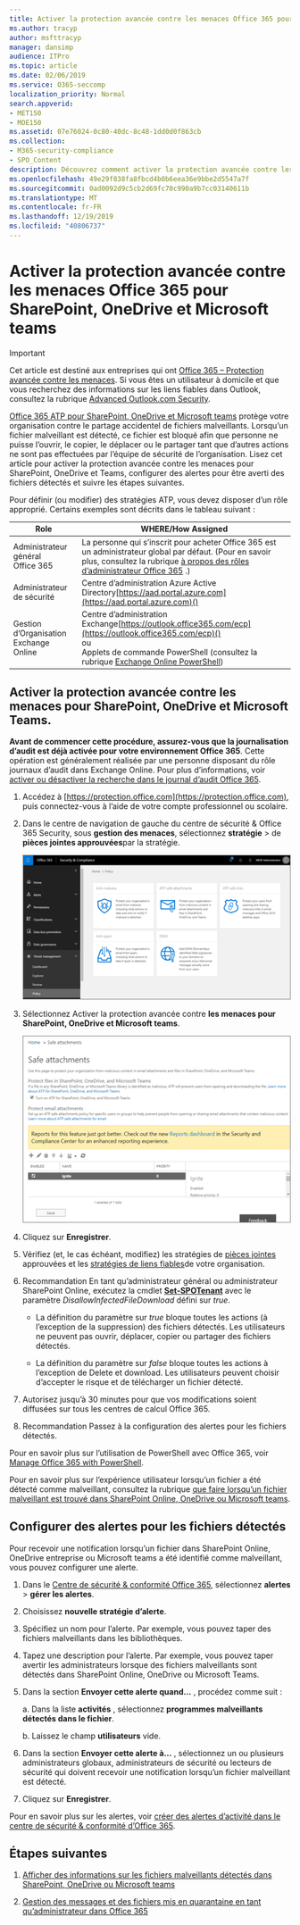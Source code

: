 ```yaml
---
title: Activer la protection avancée contre les menaces Office 365 pour SharePoint, OneDrive et Microsoft teams
ms.author: tracyp
author: msfttracyp
manager: dansimp
audience: ITPro
ms.topic: article
ms.date: 02/06/2019
ms.service: O365-seccomp
localization_priority: Normal
search.appverid:
- MET150
- MOE150
ms.assetid: 07e76024-0c80-40dc-8c48-1dd0d0f863cb
ms.collection:
- M365-security-compliance
- SPO_Content
description: Découvrez comment activer la protection avancée contre les menaces pour SharePoint, OneDrive et Teams, y compris comment définir des alertes pour les fichiers détectés.
ms.openlocfilehash: 49e29f838fa8fbcd4b0b6eea36e9bbe2d5547a7f
ms.sourcegitcommit: 0ad0092d9c5cb2d69fc70c990a9b7cc03140611b
ms.translationtype: MT
ms.contentlocale: fr-FR
ms.lasthandoff: 12/19/2019
ms.locfileid: "40806737"
---
```

# <a name="turn-on-office-365-atp-for-sharepoint-onedrive-and-microsoft-teams"></a>Activer la protection avancée contre les menaces Office 365 pour SharePoint, OneDrive et Microsoft teams

> [!IMPORTANT]
> Cet article est destiné aux entreprises qui ont [Office 365 – Protection avancée contre les menaces](office-365-atp.md). Si vous êtes un utilisateur à domicile et que vous recherchez des informations sur les liens fiables dans Outlook, consultez la rubrique [Advanced Outlook.com Security](https://support.office.com/article/882d2243-eab9-4545-a58a-b36fee4a46e2).

[Office 365 ATP pour SharePoint, OneDrive et Microsoft teams](atp-for-spo-odb-and-teams.md) protège votre organisation contre le partage accidentel de fichiers malveillants. Lorsqu’un fichier malveillant est détecté, ce fichier est bloqué afin que personne ne puisse l’ouvrir, le copier, le déplacer ou le partager tant que d’autres actions ne sont pas effectuées par l’équipe de sécurité de l’organisation. Lisez cet article pour activer la protection avancée contre les menaces pour SharePoint, OneDrive et Teams, configurer des alertes pour être averti des fichiers détectés et suivre les étapes suivantes.

Pour définir (ou modifier) des stratégies ATP, vous devez disposer d’un rôle approprié. Certains exemples sont décrits dans le tableau suivant :

|Role|WHERE/How Assigned|
|---------|---------|
|Administrateur général Office 365|La personne qui s’inscrit pour acheter Office 365 est un administrateur global par défaut. (Pour en savoir plus, consultez la rubrique [à propos des rôles d’administrateur Office 365](https://docs.microsoft.com/office365/admin/add-users/about-admin-roles) .)|
|Administrateur de sécurité|Centre d’administration Azure Active Directory[https://aad.portal.azure.com](https://aad.portal.azure.com)()|
|Gestion d’Organisation Exchange Online|Centre d’administration Exchange[https://outlook.office365.com/ecp](https://outlook.office365.com/ecp)() <br>ou <br>  Applets de commande PowerShell (consultez la rubrique [Exchange Online PowerShell](https://docs.microsoft.com/powershell/exchange/exchange-online/exchange-online-powershell))|

## <a name="turn-on-atp-for-sharepoint-onedrive-and-microsoft-teams"></a>Activer la protection avancée contre les menaces pour SharePoint, OneDrive et Microsoft Teams.

**Avant de commencer cette procédure, assurez-vous que la journalisation d’audit est déjà activée pour votre environnement Office 365**. Cette opération est généralement réalisée par une personne disposant du rôle journaux d’audit dans Exchange Online. Pour plus d’informations, voir [activer ou désactiver la recherche dans le journal d’audit Office 365](../../compliance/turn-audit-log-search-on-or-off.md).

1. Accédez à [https://protection.office.com](https://protection.office.com), puis connectez-vous à l’aide de votre compte professionnel ou scolaire.

2. Dans le centre de navigation de gauche du centre de sécurité & Office 365 Security, sous **gestion des menaces**, sélectionnez **stratégie** \> de **pièces jointes approuvées**par la stratégie.

   ![Dans le centre de sécurité & conformité, sélectionnez stratégie \> de gestion des menaces.](../media/08849c91-f043-4cd1-a55e-d440c86442f2.png)

3. Sélectionnez Activer la protection avancée contre **les menaces pour SharePoint, OneDrive et Microsoft teams**.

   ![Activer la protection avancée contre les menaces pour SharePoint Online, OneDrive entreprise et Microsoft teams](../media/48cfaace-59cc-4e60-bf86-05ff6b99bdbf.png)

4. Cliquez sur **Enregistrer**.

5. Vérifiez (et, le cas échéant, modifiez) les stratégies de [pièces jointes](set-up-atp-safe-attachments-policies.md) approuvées et les [stratégies de liens fiables](set-up-atp-safe-links-policies.md)de votre organisation.

6. Recommandation En tant qu’administrateur général ou administrateur SharePoint Online, exécutez la cmdlet **[Set-SPOTenant](https://docs.microsoft.com/powershell/module/sharepoint-online/Set-SPOTenant)** avec le paramètre _DisallowInfectedFileDownload_ défini sur *true*.

   - La définition du paramètre sur *true* bloque toutes les actions (à l’exception de la suppression) des fichiers détectés. Les utilisateurs ne peuvent pas ouvrir, déplacer, copier ou partager des fichiers détectés.

   - La définition du paramètre sur *false* bloque toutes les actions à l’exception de Delete et download. Les utilisateurs peuvent choisir d’accepter le risque et de télécharger un fichier détecté.

7. Autorisez jusqu’à 30 minutes pour que vos modifications soient diffusées sur tous les centres de calcul Office 365.

8. Recommandation Passez à la configuration des alertes pour les fichiers détectés.

Pour en savoir plus sur l’utilisation de PowerShell avec Office 365, voir [Manage Office 365 with PowerShell](https://docs.microsoft.com/office365/enterprise/powershell/manage-office-365-with-office-365-powershell).

Pour en savoir plus sur l’expérience utilisateur lorsqu’un fichier a été détecté comme malveillant, consultez la rubrique [que faire lorsqu’un fichier malveillant est trouvé dans SharePoint Online, OneDrive ou Microsoft teams](https://support.office.com/article/01e902ad-a903-4e0f-b093-1e1ac0c37ad2).

## <a name="set-up-alerts-for-detected-files"></a>Configurer des alertes pour les fichiers détectés

Pour recevoir une notification lorsqu’un fichier dans SharePoint Online, OneDrive entreprise ou Microsoft teams a été identifié comme malveillant, vous pouvez configurer une alerte.

1. Dans le [Centre de sécurité & conformité Office 365](https://protection.office.com), sélectionnez **alertes** \> **gérer les alertes**.

2. Choisissez **nouvelle stratégie d’alerte**.

3. Spécifiez un nom pour l’alerte. Par exemple, vous pouvez taper des fichiers malveillants dans les bibliothèques.

4. Tapez une description pour l’alerte. Par exemple, vous pouvez taper avertir les administrateurs lorsque des fichiers malveillants sont détectés dans SharePoint Online, OneDrive ou Microsoft Teams.

5. Dans la section **Envoyer cette alerte quand...** , procédez comme suit :

   a. Dans la liste **activités** , sélectionnez **programmes malveillants détectés dans le fichier**.

   b. Laissez le champ **utilisateurs** vide.

6. Dans la section **Envoyer cette alerte à...** , sélectionnez un ou plusieurs administrateurs globaux, administrateurs de sécurité ou lecteurs de sécurité qui doivent recevoir une notification lorsqu’un fichier malveillant est détecté.

7. Cliquez sur **Enregistrer**.

Pour en savoir plus sur les alertes, voir [créer des alertes d’activité dans le centre de sécurité & conformité d’Office 365](../../compliance/create-activity-alerts.md).

## <a name="next-steps"></a>Étapes suivantes

1. [Afficher des informations sur les fichiers malveillants détectés dans SharePoint, OneDrive ou Microsoft teams](malicious-files-detected-in-spo-odb-or-teams.md)

2. [Gestion des messages et des fichiers mis en quarantaine en tant qu’administrateur dans Office 365](manage-quarantined-messages-and-files.md)

